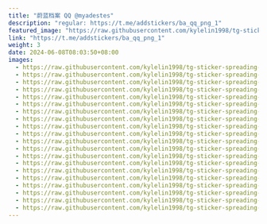 ```yaml
---
title: "蔚蓝档案 QQ @myadestes"
description: "regular: https://t.me/addstickers/ba_qq_png_1"
featured_image: "https://raw.githubusercontent.com/kylelin1998/tg-sticker-spreading-worldwide-images/main/img/bc6f6f6a-f41c-48cf-af25-7f6cdeefb67b.jpg"
link: "https://t.me/addstickers/ba_qq_png_1"
weight: 3
date: 2024-06-08T08:03:50+08:00
images:
  - https://raw.githubusercontent.com/kylelin1998/tg-sticker-spreading-worldwide-images/main/img/bc6f6f6a-f41c-48cf-af25-7f6cdeefb67b.jpg
  - https://raw.githubusercontent.com/kylelin1998/tg-sticker-spreading-worldwide-images/main/img/37048fe0-eec1-43b2-b1da-7de0664405fb.jpg
  - https://raw.githubusercontent.com/kylelin1998/tg-sticker-spreading-worldwide-images/main/img/f589eaef-9def-4071-ac8e-cf798880a682.jpg
  - https://raw.githubusercontent.com/kylelin1998/tg-sticker-spreading-worldwide-images/main/img/c8bd52b9-c8a6-4c3d-9169-59df97bb333e.jpg
  - https://raw.githubusercontent.com/kylelin1998/tg-sticker-spreading-worldwide-images/main/img/7688979d-c280-4c65-b814-6002a0edd7ac.jpg
  - https://raw.githubusercontent.com/kylelin1998/tg-sticker-spreading-worldwide-images/main/img/189bdf02-47ca-4910-95d0-f80dfaabd5e0.jpg
  - https://raw.githubusercontent.com/kylelin1998/tg-sticker-spreading-worldwide-images/main/img/75d960b0-5e8b-42f8-b56e-de618eccd126.jpg
  - https://raw.githubusercontent.com/kylelin1998/tg-sticker-spreading-worldwide-images/main/img/129b2951-e1b2-4162-99f3-1d5df516814d.jpg
  - https://raw.githubusercontent.com/kylelin1998/tg-sticker-spreading-worldwide-images/main/img/4d260e8d-73e0-4bd4-858a-ce3d466685cd.jpg
  - https://raw.githubusercontent.com/kylelin1998/tg-sticker-spreading-worldwide-images/main/img/0a779580-6f76-4f1e-838c-5ad2b6b70b32.jpg
  - https://raw.githubusercontent.com/kylelin1998/tg-sticker-spreading-worldwide-images/main/img/e1525142-2d51-4f9e-a7cd-6d170bcfed9d.jpg
  - https://raw.githubusercontent.com/kylelin1998/tg-sticker-spreading-worldwide-images/main/img/1346d731-3698-4b65-b799-8bea43d58ed6.jpg
  - https://raw.githubusercontent.com/kylelin1998/tg-sticker-spreading-worldwide-images/main/img/178e50b6-086e-4ee8-987c-116c0385b794.jpg
  - https://raw.githubusercontent.com/kylelin1998/tg-sticker-spreading-worldwide-images/main/img/475a0a86-1230-462d-b955-b5fefa4a2369.jpg
  - https://raw.githubusercontent.com/kylelin1998/tg-sticker-spreading-worldwide-images/main/img/6ef3461e-2eb8-4785-9d63-c7a2f57b0c72.jpg
  - https://raw.githubusercontent.com/kylelin1998/tg-sticker-spreading-worldwide-images/main/img/be172e38-2525-421f-bb51-af462278fbdf.jpg
  - https://raw.githubusercontent.com/kylelin1998/tg-sticker-spreading-worldwide-images/main/img/fd09e3a0-84c3-4377-a6f3-8f84218907c3.jpg
  - https://raw.githubusercontent.com/kylelin1998/tg-sticker-spreading-worldwide-images/main/img/8a02cd18-3025-4f71-be1b-638bfd790f69.jpg
  - https://raw.githubusercontent.com/kylelin1998/tg-sticker-spreading-worldwide-images/main/img/3e5f37b0-286e-48d2-897f-02eeea8b5a66.jpg
  - https://raw.githubusercontent.com/kylelin1998/tg-sticker-spreading-worldwide-images/main/img/0d6fcebc-839a-4300-8e3a-9c9e0e23b613.jpg
---
```

